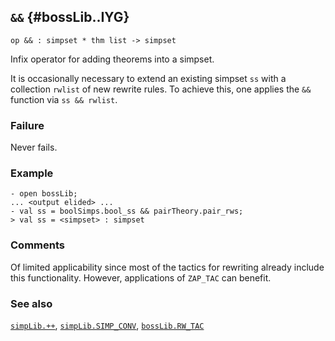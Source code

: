 ## `&&` {#bossLib..IYG}


```
op && : simpset * thm list -> simpset
```



Infix operator for adding theorems into a simpset.


It is occasionally necessary to extend an existing simpset `ss` with a
collection `rwlist` of new rewrite rules. To achieve this, one
applies the `&&` function via `ss && rwlist`.

### Failure

Never fails.

### Example

    
    - open bossLib;
    ... <output elided> ...
    - val ss = boolSimps.bool_ss && pairTheory.pair_rws;
    > val ss = <simpset> : simpset
    

### Comments

Of limited applicability since most of the tactics for rewriting
already include this functionality. However, applications of `ZAP_TAC`
can benefit.

### See also

[`simpLib.++`](#simpLib..KAL), [`simpLib.SIMP_CONV`](#simpLib.SIMP_CONV), [`bossLib.RW_TAC`](#bossLib.RW_TAC)

